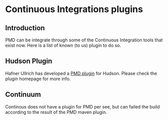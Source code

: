 <!--
    <author email="belaran@gmail.com">Romain PELISSE</author>
-->

# Continuous Integrations plugins

## Introduction

PMD can be integrate through some of the Continuous Integration tools that exist now.
Here is a list of known (to us) plugin to do so.

## Hudson Plugin

Hafner Ullrich has developed a [PMD plugin][hudsonplugin] for Hudson.
Please check the plugin homepage for more info.

[hudsonplugin]: http://hudson.gotdns.com/wiki/display/HUDSON/PMD+Plugin

## Continuum

Continous does not have a plugin for PMD per see, but can failed the build according to the
result of the PMD maven plugin.


<!-- TODO: Find out about other plugins ? -->
